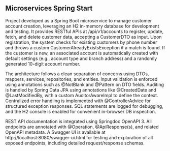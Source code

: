 ## Microservices Spring Start
Project developed as a Spring Boot microservice to manage customer account creation, leveraging an H2 in-memory database for development and testing. It provides RESTful APIs at /api/v1/accounts to register, update, fetch, and delete customer data, accepting a CustomerDTO as input. Upon registration, the system checks for existing customers by phone number and throws a custom CustomerAlreadyExistsException if a match is found. If the customer is new, an associated account is automatically created with default settings (e.g., account type and branch address) and a randomly generated 10-digit account number.

The architecture follows a clean separation of concerns using DTOs, mappers, services, repositories, and entities. Input validation is enforced using annotations such as @NotBlank and @Pattern on DTO fields. Auditing is handled by Spring Data JPA using annotations like @CreatedDate and @LastModifiedBy, with a custom AuditorAwareImpl to define the context. Centralized error handling is implemented with @ControllerAdvice for structured exception responses. SQL statements are logged for debugging, and the H2 console is enabled for convenient in-browser DB inspection.

REST API documentation is integrated using Springdoc OpenAPI 3. All endpoints are annotated with @Operation, @ApiResponse(s), and related OpenAPI metadata. A Swagger UI is available at http://localhost:8080/swagger-ui.html for testing and exploration of all exposed endpoints, including detailed request/response schemas.

<!-- ![Reference1](./readmefiles/index.png) -->